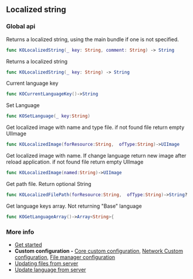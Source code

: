 ## Localized string
### Global api

Returns a localized string, using the main bundle if one is not specified.
```swift
func KOLocalizedString(_ key: String, comment: String) -> String
```
 Returns a localized string
```swift
func KOLocalizedString(_ key: String) -> String
```
Current language key
```swift
func KOCurrentLanguageKey()->String
```
Set Language
```swift
func KOSetLanguage(_ key:String)
```
Get localized image with name and type file. if not found file return empty UIImage
```swift
func KOLocalizedImage(forResource:String,  ofType:String)->UIImage
```
Get localized image with name. If change language return new image after reload application. if not found file return empty UIImage
```swift
func KOLocalizedImage(named:String)->UIImage
```
Get path file. Return optional String
```swift
func KOLocalizedFilePath(forResource:String,  ofType:String)->String?
```
Get language keys array. Not returning "Base" language
```swift
func KOGetLanguageArray()->Array<String>{
```

### More info
- [Get started](/Documentation/GetStarted.md)
- **Custom configuration -** [Core custom configuration](/Documentation/CustomConfiguration.md),  [Network Custom configuration](/Documentation/NetworkCustomConfiguration.md),  [File manager configuration](/Documentation/FileManagerConfiguration.md)
- [Updating files from server](/Documentation/UpdatingFromServer.md)
- [Update language from server](/Documentation/UpdateLanguageFromServer.md)
